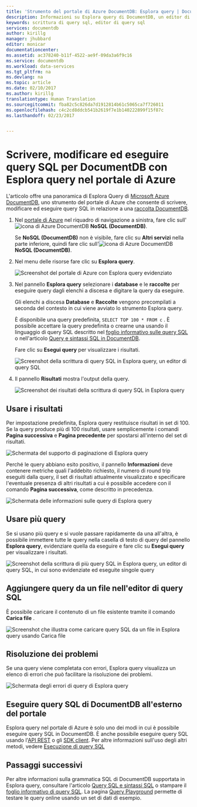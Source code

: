 ```yaml
---
title: 'Strumento del portale di Azure DocumentDB: Esplora query | Documentazione Microsoft'
description: Informazioni su Esplora query di DocumentDB, un editor di query SQL nel portale di Azure per la scrittura e l&quot;esecuzione di query SQL in una raccolta DocumentDB NoSQL.
keywords: scrittura di query sql, editor di query sql
services: documentdb
author: kirillg
manager: jhubbard
editor: monicar
documentationcenter: 
ms.assetid: ac378240-b11f-4522-ae9f-09da3a6f9c16
ms.service: documentdb
ms.workload: data-services
ms.tgt_pltfrm: na
ms.devlang: na
ms.topic: article
ms.date: 02/10/2017
ms.author: kirillg
translationtype: Human Translation
ms.sourcegitcommit: fba82c5c826da7d1912814b61c5065ca7f726011
ms.openlocfilehash: c4c2cd8ddcb541b2619f7e1b140222899f15f87c
ms.lasthandoff: 02/23/2017


---
```

# <a name="write-edit-and-run-sql-queries-for-documentdb-using-query-explorer-in-the-azure-portal"></a>Scrivere, modificare ed eseguire query SQL per DocumentDB con Esplora query nel portale di Azure
L'articolo offre una panoramica di Esplora Query di [Microsoft Azure DocumentDB](https://azure.microsoft.com/services/documentdb/), uno strumento del portale di Azure che consente di scrivere, modificare ed eseguire query SQL in relazione a una [raccolta DocumentDB](documentdb-create-collection.md).

1. Nel [portale di Azure](https://portal.azure.com) nel riquadro di navigazione a sinistra, fare clic sull'![icona di Azure DocumentDB](./media/documentdb-query-collections-query-explorer/nosql-documentdb-portal-icon.png) **NoSQL (DocumentDB)**. 

    Se **NoSQL (DocumentDB)** non è visibile, fare clic su **Altri servizi** nella parte inferiore, quindi fare clic sull'![icona di Azure DocumentDB](./media/documentdb-query-collections-query-explorer/nosql-documentdb-portal-icon.png) **NoSQL (DocumentDB)**.
2. Nel menu delle risorse fare clic su **Esplora query**. 
   
    ![Screenshot del portale di Azure con Esplora query evidenziato](./media/documentdb-query-collections-query-explorer/queryexplorercommand.png)
3. Nel pannello **Esplora query** selezionare i **database** e le **raccolte** per eseguire query dagli elenchi a discesa e digitare la query da eseguire. 
   
    Gli elenchi a discesa **Database** e **Raccolte** vengono precompilati a seconda del contesto in cui viene avviato lo strumento Esplora query. 
   
    È disponibile una query predefinita, `SELECT TOP 100 * FROM c` .  È possibile accettare la query predefinita o crearne una usando il linguaggio di query SQL descritto nel [foglio informativo sulle query SQL](documentdb-sql-query-cheat-sheet.md) o nell'articolo [Query e sintassi SQL in DocumentDB](documentdb-sql-query.md).
   
    Fare clic su **Esegui query** per visualizzare i risultati.
   
    ![Screenshot della scrittura di query SQL in Esplora query, un editor di query SQL](./media/documentdb-query-collections-query-explorer/queryexplorerinitial.png)
4. Il pannello **Risultati** mostra l'output della query. 
   
    ![Screenshot dei risultati della scrittura di query SQL in Esplora query](./media/documentdb-query-collections-query-explorer/queryresults1.png)

## <a name="work-with-results"></a>Usare i risultati
Per impostazione predefinita, Esplora query restituisce risultati in set di 100.  Se la query produce più di 100 risultati, usare semplicemente i comandi **Pagina successiva** e **Pagina precedente** per spostarsi all'interno del set di risultati.

![Schermata del supporto di paginazione di Esplora query](./media/documentdb-query-collections-query-explorer/queryresultspagination.png)

Perché le query abbiano esito positivo, il pannello **Informazioni** deve contenere metriche quali l'addebito richiesto, il numero di round trip eseguiti dalla query, il set di risultati attualmente visualizzato e specificare l'eventuale presenza di altri risultati a cui è possibile accedere con il comando **Pagina successiva**, come descritto in precedenza.

![Schermata delle informazioni sulle query di Esplora query](./media/documentdb-query-collections-query-explorer/queryinformation.png)

## <a name="use-multiple-queries"></a>Usare più query
Se si usano più query e si vuole passare rapidamente da una all'altra, è possibile immettere tutte le query nella casella di testo di query del pannello **Esplora query**, evidenziare quella da eseguire e fare clic su **Esegui query** per visualizzare i risultati.

![Screenshot della scrittura di più query SQL in Esplora query, un editor di query SQL, in cui sono evidenziate ed eseguite singole query](./media/documentdb-query-collections-query-explorer/queryexplorerhighlightandrun.png)

## <a name="add-queries-from-a-file-into-the-sql-query-editor"></a>Aggiungere query da un file nell'editor di query SQL
È possibile caricare il contenuto di un file esistente tramite il comando **Carica file** .

![Screenshot che illustra come caricare query SQL da un file in Esplora query usando Carica file](./media/documentdb-query-collections-query-explorer/loadqueryfile.png)

## <a name="troubleshoot"></a>Risoluzione dei problemi
Se una query viene completata con errori, Esplora query visualizza un elenco di errori che può facilitare la risoluzione dei problemi.

![Schermata degli errori di query di Esplora query](./media/documentdb-query-collections-query-explorer/queryerror.png)

## <a name="run-documentdb-sql-queries-outside-the-portal"></a>Eseguire query SQL di DocumentDB all'esterno del portale
Esplora query nel portale di Azure è solo uno dei modi in cui è possibile eseguire query SQL in DocumentDB. È anche possibile eseguire query SQL usando l'[API REST](https://msdn.microsoft.com/library/azure/dn781481.aspx) o gli [SDK client](documentdb-sdk-dotnet.md). Per altre informazioni sull'uso degli altri metodi, vedere [Esecuzione di query SQL](documentdb-sql-query.md#ExecutingSqlQueries)

## <a name="next-steps"></a>Passaggi successivi
Per altre informazioni sulla grammatica SQL di DocumentDB supportata in Esplora query, consultare l'articolo [Query SQL e sintassi SQL](documentdb-sql-query.md) o stampare il [foglio informativo di query SQL](documentdb-sql-query-cheat-sheet.md).
La pagina [Query Playground](https://www.documentdb.com/sql/demo) permette di testare le query online usando un set di dati di esempio.



